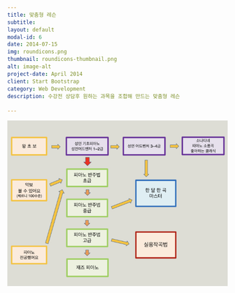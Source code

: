 ```yaml
---
title: 맞춤형 레슨
subtitle: 
layout: default
modal-id: 6
date: 2014-07-15
img: roundicons.png
thumbnail: roundicons-thumbnail.png
alt: image-alt
project-date: April 2014
client: Start Bootstrap
category: Web Development
description: 수강전 상담후 원하는 과목을 조합해 만드는 맞춤형 레슨

---
```


![img](img/custom-lesson-path.jpg)
